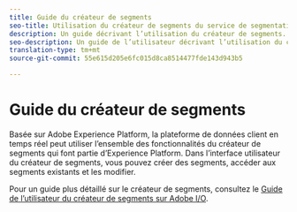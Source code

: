 ```yaml
---
title: Guide du créateur de segments
seo-title: Utilisation du créateur de segments du service de segmentation sur la plateforme de données client en temps réel
description: Un guide décrivant l’utilisation du créateur de segments.
seo-description: Un guide de l’utilisateur décrivant l’utilisation du créateur de segments du service de segmentation sur la plateforme de données client en temps réel.
translation-type: tm+mt
source-git-commit: 55e615d205e6fc015d8ca8514477fde143d943b5

---
```



# Guide du créateur de segments

Basée sur Adobe Experience Platform, la plateforme de données client en temps réel peut utiliser l’ensemble des fonctionnalités du créateur de segments qui font partie d’Experience Platform. Dans l’interface utilisateur du créateur de segments, vous pouvez créer des segments, accéder aux segments existants et les modifier.

Pour un guide plus détaillé sur le créateur de segments, consultez le [Guide de l’utilisateur du créateur de segments sur Adobe I/O](https://www.adobe.io/apis/experienceplatform/home/profile-identity-segmentation/profile-identity-segmentation-services.html#!api-specification/markdown/narrative/technical_overview/segmentation/segment-builder-guide.md).
